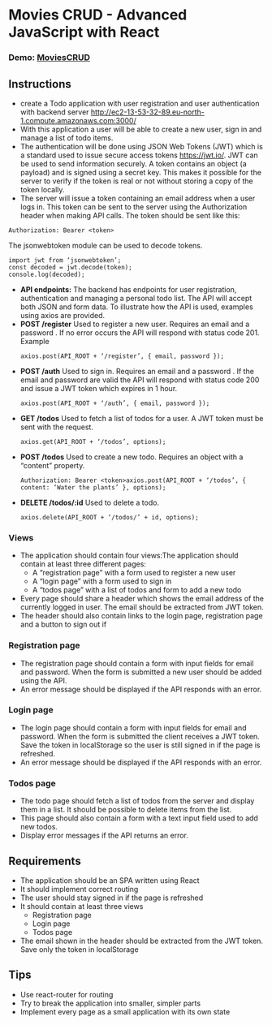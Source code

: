 # Movies CRUD - Advanced JavaScript with React
### Demo: [MoviesCRUD](http://truptigaonkar.github.io/mandatory-advanced-js2/)
## Instructions
* create a Todo application with user registration and user authentication with backend server http://ec2-13-53-32-89.eu-north-1.compute.amazonaws.com:3000/
* With this application a user will be able to create a new user, sign in and manage a list of todo items.
* The authentication will be done using JSON Web Tokens (JWT) which is a standard used to issue secure access tokens https://jwt.io/. JWT can be used to send information securely. A token contains an object (a payload) and is signed using a secret key. This makes it possible for the server to verify if the token is real or not without storing a copy of the token locally.
* The server will issue a token containing an email address when a user logs in. This token can be sent to the server using the Authorization header when making API calls.
The token should be sent like this: 
```
Authorization: Bearer <token>
```
The jsonwebtoken module can be used to decode tokens.
```
import jwt from ‘jsonwebtoken’;
const decoded = jwt.decode(token);
console.log(decoded);
```
* **API endpoints:**
  The backend has endpoints for user registration, authentication and managing a personal todo list. The API will accept both   JSON and form data. To illustrate how the API is used, examples using axios are provided.
* **POST /register**
  Used to register a new user. Requires an email and a password . If no error occurs the API will respond with status code 201.
  Example
  ```
  axios.post(API_ROOT + ‘/register’, { email, password });
  ```
* **POST /auth**
  Used to sign in. Requires an email and a password . If the email and password are valid the API will respond with status code 200 and issue a JWT token which expires in 1 hour.
  ```
  axios.post(API_ROOT + ‘/auth’, { email, password });
  ```
* **GET /todos**
Used to fetch a list of todos for a user. A JWT token must be sent with the request.
  ```
  axios.get(API_ROOT + ‘/todos’, options);
  ```
* **POST /todos**
Used to create a new todo. Requires an object with a “content” property.
  ```
  Authorization: Bearer <token>axios.post(API_ROOT + ‘/todos’, { content: ‘Water the plants’ }, options);
  ```
* **DELETE /todos/:id**
Used to delete a todo.
  ```
  axios.delete(API_ROOT + ‘/todos/’ + id, options);
  ```
  
### Views
* The application should contain four views:The application should contain at least three different pages:
    * A “registration page” with a form used to register a new user
    * A “login page” with a form used to sign in
    * A “todos page” with a list of todos and form to add a new todo
* Every page should share a header which shows the email address of the currently logged in user. The email should be extracted from JWT token.
* The header should also contain links to the login page, registration page and a button to sign out if
### Registration page
* The registration page should contain a form with input fields for email and password. When the form is submitted a new user should be added using the API.
* An error message should be displayed if the API responds with an error.
### Login page
* The login page should contain a form with input fields for email and password. When the form is submitted the client receives a JWT token. Save the token in localStorage so the user is still signed in if the page is refreshed.
* An error message should be displayed if the API responds with an error.
### Todos page
* The todo page should fetch a list of todos from the server and display them in a list. It should be possible to delete items from the list.
* This page should also contain a form with a text input field used to add new todos.
* Display error messages if the API returns an error.

## Requirements
* The application should be an SPA written using React
* It should implement correct routing
* The user should stay signed in if the page is refreshed
* It should contain at least three views
  * Registration page
  * Login page
  * Todos page
* The email shown in the header should be extracted from the JWT token. Save only the token in localStorage

## Tips
* Use react-router for routing
* Try to break the application into smaller, simpler parts
* Implement every page as a small application with its own state



